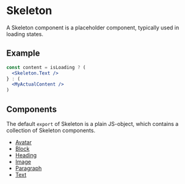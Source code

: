 # Skeleton

A Skeleton component is a placeholder component, typically used in loading states.


## Example

```jsx
const content = isLoading ? (
  <Skeleton.Text />
} : (
  <MyActualContent />
)
```


## Components

The default `export` of Skeleton is a plain JS-object, which contains a collection of Skeleton components.

* [Avatar](./docs/Avatar.md)
* [Block](./docs/Block.md)
* [Heading](./docs/Heading.md)
* [Image](./docs/Image.md)
* [Paragraph](./docs/Paragraph.md)
* [Text](./docs/Text.md)

